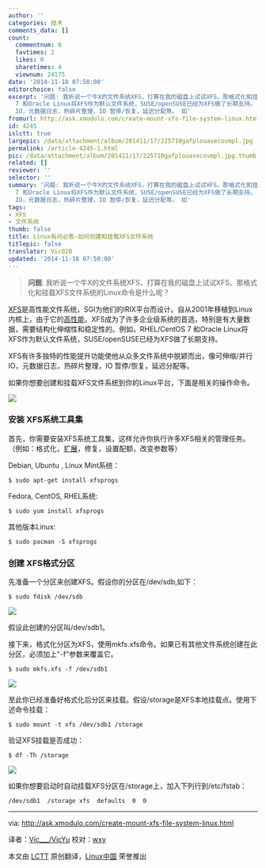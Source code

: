 ```yaml
---
author: ''
categories: 技术
comments_data: []
count:
  commentnum: 0
  favtimes: 2
  likes: 0
  sharetimes: 4
  viewnum: 24175
date: '2014-11-18 07:50:00'
editorchoice: false
excerpt: '问题: 我听说一个牛X的文件系统XFS，打算在我的磁盘上试试XFS。那格式化和挂载XFS文件系统的Linux命令是什么呢？  XFS是高性能文件系统，SGI为他们的IRIX平台而设计。自从2001年移植到Linux内核上，由于它的高性能，XFS成为了许多企业级系统的首选，特别是有大量数据，需要结构化伸缩性和稳定性的。例如，RHEL/CentOS
  7 和Oracle Linux将XFS作为默认文件系统，SUSE/openSUSE已经为XFS做了长期支持。 XFS有许多独特的性能提升功能使他从众多文件系统中脱颖而出，像可伸缩/并行
  IO，元数据日志，热碎片整理，IO 暂停/恢复，延迟分配等。 如'
fromurl: http://ask.xmodulo.com/create-mount-xfs-file-system-linux.html
id: 4245
islctt: true
largepic: /data/attachment/album/201411/17/225710gafplouavecovmpl.jpg
permalink: /article-4245-1.html
pic: /data/attachment/album/201411/17/225710gafplouavecovmpl.jpg.thumb.jpg
related: []
reviewer: ''
selector: ''
summary: '问题: 我听说一个牛X的文件系统XFS，打算在我的磁盘上试试XFS。那格式化和挂载XFS文件系统的Linux命令是什么呢？  XFS是高性能文件系统，SGI为他们的IRIX平台而设计。自从2001年移植到Linux内核上，由于它的高性能，XFS成为了许多企业级系统的首选，特别是有大量数据，需要结构化伸缩性和稳定性的。例如，RHEL/CentOS
  7 和Oracle Linux将XFS作为默认文件系统，SUSE/openSUSE已经为XFS做了长期支持。 XFS有许多独特的性能提升功能使他从众多文件系统中脱颖而出，像可伸缩/并行
  IO，元数据日志，热碎片整理，IO 暂停/恢复，延迟分配等。 如'
tags:
- XFS
- 文件系统
thumb: false
title: Linux有问必答-如何创建和挂载XFS文件系统
titlepic: false
translator: Vic020
updated: '2014-11-18 07:50:00'
---
```



> 
> **问题**: 我听说一个牛X的文件系统XFS，打算在我的磁盘上试试XFS。那格式化和挂载XFS文件系统的Linux命令是什么呢？
> 
> 
> 


[XFS](http://xfs.org/)是高性能文件系统，SGI为他们的IRIX平台而设计。自从2001年移植到Linux内核上，由于它的[高性能](http://lwn.net/Articles/476263/)，XFS成为了许多企业级系统的首选，特别是有大量数据，需要结构化伸缩性和稳定性的。例如，RHEL/CentOS 7 和Oracle Linux将XFS作为默认文件系统，SUSE/openSUSE已经为XFS做了长期支持。


XFS有许多独特的性能提升功能使他从众多文件系统中脱颖而出，像可伸缩/并行 IO，元数据日志，热碎片整理，IO 暂停/恢复，延迟分配等。


如果你想要创建和挂载XFS文件系统到你的Linux平台，下面是相关的操作命令。


![](/data/attachment/album/201411/17/225710gafplouavecovmpl.jpg)


### 安装 XFS系统工具集


首先，你需要安装XFS系统工具集，这样允许你执行许多XFS相关的管理任务。（例如：格式化，[扩展](http://ask.xmodulo.com/expand-xfs-file-system.html)，修复，设置配额，改变参数等）


Debian, Ubuntu , Linux Mint系统：



```
$ sudo apt-get install xfsprogs 

```

Fedora, CentOS, RHEL系统:



```
$ sudo yum install xfsprogs 

```

其他版本Linux:



```
$ sudo pacman -S xfsprogs 

```

### 创建 XFS格式分区


先准备一个分区来创建XFS。假设你的分区在/dev/sdb,如下：



```
$ sudo fdisk /dev/sdb 

```

![](/data/attachment/album/201411/17/225756wjuu5hajiz5dwisu.jpg)


假设此创建的分区叫/dev/sdb1。


接下来，格式化分区为XFS，使用mkfs.xfs命令。如果已有其他文件系统创建在此分区，必须加上"-f"参数来覆盖它。



```
$ sudo mkfs.xfs -f /dev/sdb1 

```

![](/data/attachment/album/201411/17/225801ibbvz88m42z7pq7z.jpg)


至此你已经准备好格式化后分区来挂载。假设/storage是XFS本地挂载点。使用下述命令挂载：



```
$ sudo mount -t xfs /dev/sdb1 /storage 

```

验证XFS挂载是否成功：



```
$ df -Th /storage 

```

![](/data/attachment/album/201411/17/225803wrdvz8qrdlu5ruqt.png)


如果你想要启动时自动挂载XFS分区在/storage上，加入下列行到/etc/fstab：



```
/dev/sdb1  /storage xfs  defaults  0  0

```



---


via: <http://ask.xmodulo.com/create-mount-xfs-file-system-linux.html>


译者：[Vic\_\_\_/VicYu](http://www.vicyul.net/) 校对：[wxy](https://github.com/wxy)


本文由 [LCTT](https://github.com/LCTT/TranslateProject) 原创翻译，[Linux中国](http://linux.cn/) 荣誉推出